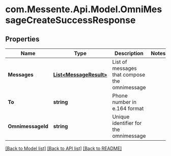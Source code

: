 # com.Messente.Api.Model.OmniMessageCreateSuccessResponse
## Properties

Name | Type | Description | Notes
------------ | ------------- | ------------- | -------------
**Messages** | [**List&lt;MessageResult&gt;**](MessageResult.md) | List of messages that compose the omnimessage | 
**To** | **string** | Phone number in e.164 format | 
**OmnimessageId** | **string** | Unique identifier for the omnimessage | 

[[Back to Model list]](../README.md#documentation-for-models) [[Back to API list]](../README.md#documentation-for-api-endpoints) [[Back to README]](../README.md)

